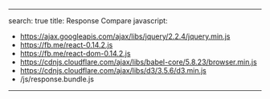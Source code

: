 
---
search: true
title: Response Compare
javascript:
  - https://ajax.googleapis.com/ajax/libs/jquery/2.2.4/jquery.min.js
  - https://fb.me/react-0.14.2.js
  - https://fb.me/react-dom-0.14.2.js
  - https://cdnjs.cloudflare.com/ajax/libs/babel-core/5.8.23/browser.min.js
  - https://cdnjs.cloudflare.com/ajax/libs/d3/3.5.6/d3.min.js
  - /js/response.bundle.js

---

<div id="drug-response" />
